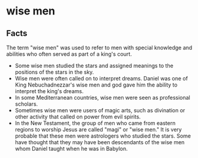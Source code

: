 # wise men

## Facts

The term "wise men" was used to refer to men with special knowledge and abilities who often served as part of a king's court.

* Some wise men studied the stars and assigned meanings to the positions of the stars in the sky.
* Wise men were often called on to interpret dreams. Daniel was one of King Nebuchadnezzar's wise men and god gave him the ability to interpret the king's dreams.
* In some Mediterranean countries, wise men were seen as professional scholars.
* Sometimes wise men were users of magic arts, such as divination or other activity that called on power from evil spirits.
* In the New Testament, the group of men who came from eastern regions to worship Jesus are called "magi" or "wise men." It is very probable that these men were astrologers who studied the stars. Some have thought that they may have been descendants of the wise men whom Daniel taught when he was in Babylon.